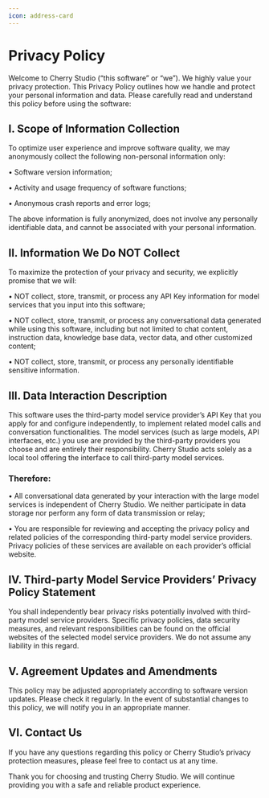 ```yaml
---
icon: address-card
---
```


# Privacy Policy

Welcome to Cherry Studio (“this software” or “we”). We highly value your privacy protection. This Privacy Policy outlines how we handle and protect your personal information and data. Please carefully read and understand this policy before using the software:

## I. Scope of Information Collection

To optimize user experience and improve software quality, we may anonymously collect the following non-personal information only:

• Software version information;

• Activity and usage frequency of software functions;

• Anonymous crash reports and error logs;

The above information is fully anonymized, does not involve any personally identifiable data, and cannot be associated with your personal information.

## II. Information We Do NOT Collect

To maximize the protection of your privacy and security, we explicitly promise that we will:

• NOT collect, store, transmit, or process any API Key information for model services that you input into this software;

• NOT collect, store, transmit, or process any conversational data generated while using this software, including but not limited to chat content, instruction data, knowledge base data, vector data, and other customized content;

• NOT collect, store, transmit, or process any personally identifiable sensitive information.

## III. Data Interaction Description

This software uses the third-party model service provider’s API Key that you apply for and configure independently, to implement related model calls and conversation functionalities. The model services (such as large models, API interfaces, etc.) you use are provided by the third-party providers you choose and are entirely their responsibility. Cherry Studio acts solely as a local tool offering the interface to call third-party model services.

### Therefore:

• All conversational data generated by your interaction with the large model services is independent of Cherry Studio. We neither participate in data storage nor perform any form of data transmission or relay;

• You are responsible for reviewing and accepting the privacy policy and related policies of the corresponding third-party model service providers. Privacy policies of these services are available on each provider’s official website.

## IV. Third-party Model Service Providers’ Privacy Policy Statement

You shall independently bear privacy risks potentially involved with third-party model service providers. Specific privacy policies, data security measures, and relevant responsibilities can be found on the official websites of the selected model service providers. We do not assume any liability in this regard.

## V. Agreement Updates and Amendments

This policy may be adjusted appropriately according to software version updates. Please check it regularly. In the event of substantial changes to this policy, we will notify you in an appropriate manner.

## VI. Contact Us

If you have any questions regarding this policy or Cherry Studio’s privacy protection measures, please feel free to contact us at any time.

Thank you for choosing and trusting Cherry Studio. We will continue providing you with a safe and reliable product experience.
